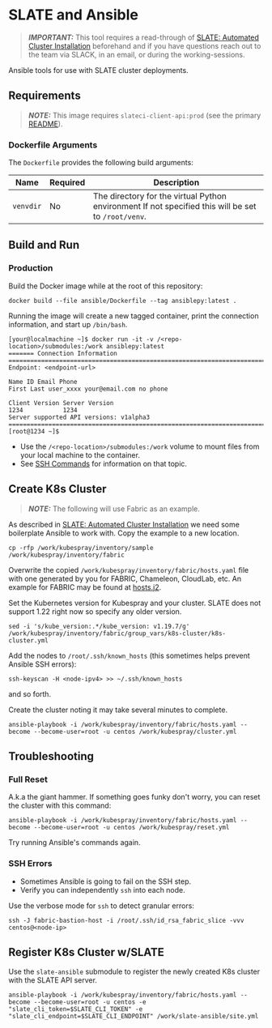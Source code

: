 # SLATE and Ansible

> **_IMPORTANT:_** This tool requires a read-through of [SLATE: Automated Cluster Installation](https://slateci.io/docs/cluster/automated/prerequisites.html) beforehand and if you have questions reach out to the team via SLACK, in an email, or during the working-sessions.

Ansible tools for use with SLATE cluster deployments.

## Requirements

> **_NOTE:_** This image requires `slateci-client-api:prod` (see the primary [README](/README.md)).

### Dockerfile Arguments

The `Dockerfile` provides the following build arguments:

| Name      | Required | Description                                                                                         |
|-----------|----------|-----------------------------------------------------------------------------------------------------|
| `venvdir` | No       | The directory for the virtual Python environment If not specified this will be set to `/root/venv`. |

## Build and Run

### Production

Build the Docker image while at the root of this repository:

```shell
docker build --file ansible/Dockerfile --tag ansiblepy:latest .
```

Running the image will create a new tagged container, print the connection information, and start up `/bin/bash`.

```shell
[your@localmachine ~]$ docker run -it -v /<repo-location>/submodules:/work ansiblepy:latest
======= Connection Information ========================================================================
Endpoint: <endpoint-url>

Name ID Email Phone
First Last user_xxxx your@email.com no phone

Client Version Server Version
1234           1234          
Server supported API versions: v1alpha3
=======================================================================================================
[root@1234 ~]$
```

* Use the `/<repo-location>/submodules:/work` volume to mount files from your local machine to the container.
* See [SSH Commands](/README.md#ssh-commands) for information on that topic.

## Create K8s Cluster

> **_NOTE:_** The following will use Fabric as an example.

As described in [SLATE: Automated Cluster Installation](https://slateci.io/docs/cluster/automated/prerequisites.html) we need some boilerplate Ansible to work with. Copy the example to a new location.

```shell
cp -rfp /work/kubespray/inventory/sample /work/kubespray/inventory/fabric
```

Overwrite the copied `/work/kubespray/inventory/fabric/hosts.yaml` file with one generated by you for FABRIC, Chameleon, CloudLab, etc. An example for FABRIC may be found at [hosts.j2](https://github.com/adamhgriffith-uofu/fabric-testbed-api/blob/main/ansible/hosts.j2).

Set the Kubernetes version for Kubespray and your cluster. SLATE does not support 1.22 right now so specify any older version.

```shell
sed -i 's/kube_version:.*/kube_version: v1.19.7/g' /work/kubespray/inventory/fabric/group_vars/k8s-cluster/k8s-cluster.yml
```

Add the nodes to `/root/.ssh/known_hosts` (this sometimes helps prevent Ansible SSH errors):

```shell
ssh-keyscan -H <node-ipv4> >> ~/.ssh/known_hosts
```

and so forth.

Create the cluster noting it may take several minutes to complete.

```shell
ansible-playbook -i /work/kubespray/inventory/fabric/hosts.yaml --become --become-user=root -u centos /work/kubespray/cluster.yml
```
## Troubleshooting

### Full Reset

A.k.a the giant hammer. If something goes funky don't worry, you can reset the cluster with this command:

```shell
ansible-playbook -i /work/kubespray/inventory/fabric/hosts.yaml --become --become-user=root -u centos /work/kubespray/reset.yml
```

Try running Ansible's commands again.

### SSH Errors

* Sometimes Ansible is going to fail on the SSH step.
* Verify you can independently `ssh` into each node.

Use the verbose mode for `ssh` to detect granular errors:

```shell
ssh -J fabric-bastion-host -i /root/.ssh/id_rsa_fabric_slice -vvv centos@<node-ip>
```

## Register K8s Cluster w/SLATE

Use the `slate-ansible` submodule to register the newly created K8s cluster with the SLATE API server.

```shell
ansible-playbook -i /work/kubespray/inventory/fabric/hosts.yaml --become --become-user=root -u centos -e "slate_cli_token=$SLATE_CLI_TOKEN" -e "slate_cli_endpoint=$SLATE_CLI_ENDPOINT" /work/slate-ansible/site.yml
```